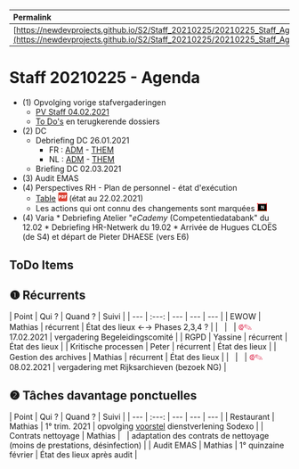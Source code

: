 <link rel="stylesheet" href="https://newdevprojects.github.io/S2/S2.css">
<link rel="stylesheet" href="S2.css">

&nbsp;

&nbsp;

| Permalink |
| :--- |
| [https://newdevprojects.github.io/S2/Staff_20210225/20210225_Staff_Agenda.html](https://newdevprojects.github.io/S2/Staff_20210225/20210225_Staff_Agenda.html) | 

# Staff 20210225 - Agenda

* (1) Opvolging vorige stafvergaderingen
	* [PV Staff 04.02.2021](https://newdevprojects.github.io/S2/Staff_20210204/20210204_Staff_PV.html)
	* [To Do's](#todo) en terugkerende dossiers
* (2) DC 
	* Debriefing DC 26.01.2021
		* FR : [ADM](https://newdevprojects.github.io/S2/Staff/20210209_Adm_FR.pdf) - [THEM](https://newdevprojects.github.io/S2/Staff/20210209_Them_FR.pdf)
		* NL : [ADM](https://newdevprojects.github.io/S2/Staff/20210209_Adm_NL.pdf) - [THEM](https://newdevprojects.github.io/S2/Staff/20210209_Them_NL.pdf)
	* Briefing DC 02.03.2021
* (3) Audit EMAS
* (4) Perspectives RH - Plan de personnel - état d'exécution
	* [Table](TablePlansPersonnel_20210222.pdf) ![](pdf.png) (état au 22.02.2021)
	* Les actions qui ont connu des changements sont marquées ![](table_NEW.png)
* (4) Varia
		* Debriefing Atelier "*eCademy* (Competentiedatabank" du 12.02
		* Debriefing HR-Netwerk du 19.02
		* Arrivée de Hugues CLOËS (de S4) et départ de Pieter DHAESE (vers E6)

<a name="todo"> </a>

## ToDo Items

## &#10102; Récurrents

| Point | Qui ? | Quand ? | Suivi |
| --- | :---: | --- | --- | --- |
| EWOW | Mathias | récurrent | &Eacute;tat des lieux &#8592;&#8594; Phases 2,3,4 ? |
| &nbsp; | &nbsp; | <font color="crimson" size="3px">&#10179;&#9998;</font> 17.02.2021 | vergadering Begeleidingscomité |
| RGPD | Yassine | récurrent | &Eacute;tat des lieux |
| Kritische processen | Peter | récurrent | &Eacute;tat des lieux |
| Gestion des archives | Mathias | récurrent | &Eacute;tat des lieux |
| &nbsp; | &nbsp; | <font color="crimson" size="3px">&#10179;&#9998;</font> 08.02.2021 | vergadering met Rijksarchieven (bezoek NG) |

## &#10103; Tâches davantage ponctuelles

| Point | Qui ? | Quand ? | Suivi |
| --- | :---: | --- | --- | --- |
| Restaurant | Mathias | 1° trim. 2021 | opvolging [voorstel](https://newdevprojects.github.io/S2/Staff_20210107/20210107_Sodexo_aangepaste_werking.pdf) dienstverlening Sodexo |
| Contrats nettoyage | Mathias | &nbsp; | adaptation des contrats de nettoyage (moins de prestations, désinfection) |
| Audit EMAS | Mathias | 1° quinzaine février | &Eacute;tat des lieux après audit |
